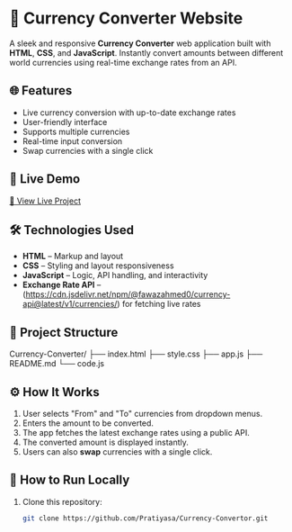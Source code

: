 # 💱 Currency Converter Website

A sleek and responsive **Currency Converter** web application built with **HTML**, **CSS**, and **JavaScript**. Instantly convert amounts between different world currencies using real-time exchange rates from an API.

## 🌐 Features

- Live currency conversion with up-to-date exchange rates  
- User-friendly interface   
- Supports multiple currencies  
- Real-time input conversion  
- Swap currencies with a single click

## 🚀 Live Demo

[🔗 View Live Project](https://github.com/Pratiyasa/Currency-Convertor.git)  


## 🛠️ Technologies Used

- **HTML** – Markup and layout  
- **CSS** – Styling and layout responsiveness  
- **JavaScript** – Logic, API handling, and interactivity  
- **Exchange Rate API** – (https://cdn.jsdelivr.net/npm/@fawazahmed0/currency-api@latest/v1/currencies/) for fetching live rates

## 📁 Project Structure

Currency-Converter/
├── index.html
├── style.css
├── app.js
├── README.md
└── code.js



## ⚙️ How It Works

1. User selects "From" and "To" currencies from dropdown menus.
2. Enters the amount to be converted.
3. The app fetches the latest exchange rates using a public API.
4. The converted amount is displayed instantly.
5. Users can also **swap** currencies with a single click.

## 🧪 How to Run Locally

1. Clone this repository:
   ```bash
   git clone https://github.com/Pratiyasa/Currency-Convertor.git


